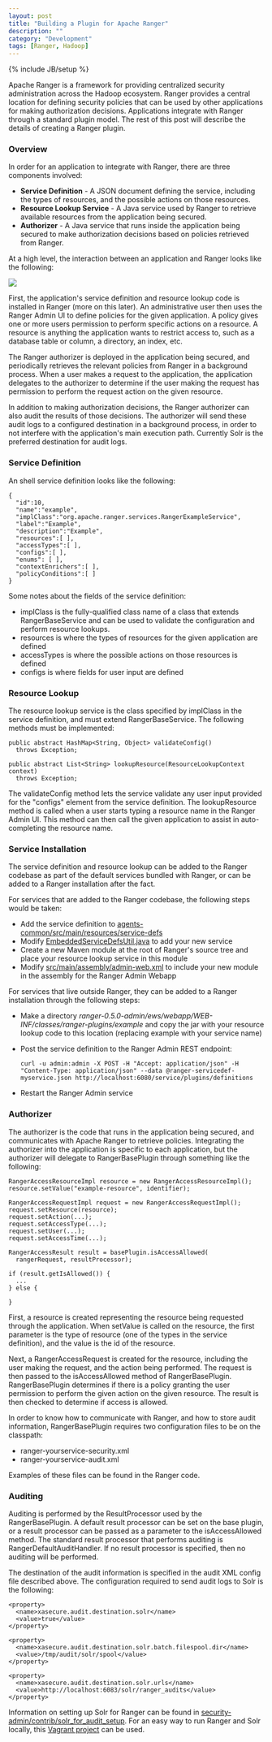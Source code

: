 ```yaml
---
layout: post
title: "Building a Plugin for Apache Ranger"
description: ""
category: "Development"
tags: [Ranger, Hadoop]
---
```

{% include JB/setup %}

Apache Ranger is a framework for providing centralized security administration
across the Hadoop ecosystem. Ranger provides a central location for defining security
policies that can be used by other applications for making authorization decisions.
Applications integrate with Ranger through a standard plugin model. The rest of this
post will describe the details of creating a Ranger plugin.

### Overview

In order for an application to integrate with Ranger, there are three components involved:

 * **Service Definition** - A JSON document defining the service, including the types
 of resources, and the possible actions on those resources.
 * **Resource Lookup Service** - A Java service used by Ranger to retrieve available
 resources from the application being secured.
 * **Authorizer** - A Java service that runs inside the application being secured
 to make authorization decisions based on policies retrieved from Ranger.

At a high level, the interaction between an application and Ranger looks like the
following:

<img src="{{ BASE_PATH }}/assets/images/ranger-plugins/ranger-overview.png" class="img-responsive">

First, the application's service definition and resource lookup code is
installed in Ranger (more on this later). An administrative user then uses
the Ranger Admin UI to define policies for the given application. A policy gives
one or more users permission to perform specific actions on a resource. A resource
is anything the application wants to restrict access to, such as a database table
or column, a directory, an index, etc.

The Ranger authorizer is deployed in the application being secured, and periodically retrieves
the relevant policies from Ranger in a background process. When a user makes a request to the
application, the application delegates to the authorizer to determine if the user making the
request has permission to perform the request action on the given resource.

In addition to making authorization decisions, the Ranger authorizer can also audit
the results of those decisions. The authorizer will send these audit logs to a configured
destination in a background process, in order to not interfere with the application's main
execution path. Currently Solr is the preferred destination for audit logs.

### Service Definition

An shell service definition looks like the following:

    {
      "id":10,
      "name":"example",
      "implClass":"org.apache.ranger.services.RangerExampleService",
      "label":"Example",
      "description":"Example",
      "resources":[ ],
      "accessTypes":[ ],
      "configs":[ ],
      "enums": [ ],
      "contextEnrichers":[ ],
      "policyConditions":[ ]
    }

Some notes about the fields of the service definition:

* implClass is the fully-qualified class name of a class that extends RangerBaseService
and can be used to validate the configuration and perform resource lookups.
* resources is where the types of resources for the given application are defined
* accessTypes is where the possible actions on those resources is defined
* configs is where fields for user input are defined

### Resource Lookup

The resource lookup service is the class specified by implClass in the service definition, and
must extend RangerBaseService. The following methods must be implemented:

    public abstract HashMap<String, Object> validateConfig()
      throws Exception;

    public abstract List<String> lookupResource(ResourceLookupContext context)
      throws Exception;

The validateConfig method lets the service validate any user input provided for the "configs" element
from the service definition. The lookupResource method is called when a user starts typing a resource
name in the Ranger Admin UI. This method can then call the given application to assist in
auto-completing the resource name.

### Service Installation

The service definition and resource lookup can be added to the Ranger codebase as part of the
default services bundled with Ranger, or can be added to a Ranger installation after the fact.

For services that are added to the Ranger codebase, the following steps would be taken:

* Add the service definition to [agents-common/src/main/resources/service-defs](https://github.com/apache/incubator-ranger/tree/master/agents-common/src/main/resources/service-defs)
* Modify [EmbeddedServiceDefsUtil.java](https://github.com/apache/incubator-ranger/blob/master/agents-common/src/main/java/org/apache/ranger/plugin/store/EmbeddedServiceDefsUtil.java)
to add your new service
* Create a new Maven module at the root of Ranger's source tree and place your resource lookup service
in this module
* Modify [src/main/assembly/admin-web.xml](https://github.com/apache/incubator-ranger/blob/master/src/main/assembly/admin-web.xml) to include your new module in the assembly for the Ranger Admin Webapp

For services that live outside Ranger, they can be added to a Ranger installation through the following steps:

* Make a directory *ranger-0.5.0-admin/ews/webapp/WEB-INF/classes/ranger-plugins/example* and copy the
jar with your resource lookup code to this location (replacing example with your service name)

* Post the service definition to the Ranger Admin REST endpoint:

      curl -u admin:admin -X POST -H "Accept: application/json" -H "Content-Type: application/json" --data @ranger-servicedef-myservice.json http://localhost:6080/service/plugins/definitions

* Restart the Ranger Admin service

### Authorizer

The authorizer is the code that runs in the application being secured, and communicates with
Apache Ranger to retrieve policies. Integrating the authorizer into the application is specific to each
application, but the authorizer will delegate to RangerBasePlugin through something like the
following:

    RangerAccessResourceImpl resource = new RangerAccessResourceImpl();
    resource.setValue("example-resource", identifier);

    RangerAccessRequestImpl request = new RangerAccessRequestImpl();
    request.setResource(resource);
    request.setAction(...);
    request.setAccessType(...);
    request.setUser(...);
    request.setAccessTime(...);

    RangerAccessResult result = basePlugin.isAccessAllowed(
      rangerRequest, resultProcessor);

    if (result.getIsAllowed()) {
      ...
    } else {

    }

First, a resource is created representing the resource being requested through the application. When
setValue is called on the resource, the first parameter is the type of resource (one of the types in the
service definition), and the value is the id of the resource.

Next, a RangerAccessRequest is created for the resource, including the user making the request, and the action
being performed. The request is then passed to the isAccessAllowed method of RangerBasePlugin. RangerBasePlugin
determines if there is a policy granting the user permission to perform the given action on the given
resource. The result is then checked to determine if access is allowed.

In order to know how to communicate with Ranger, and how to store audit information, RangerBasePlugin requires
two configuration files to be on the classpath:

* ranger-yourservice-security.xml
* ranger-yourservice-audit.xml

Examples of these files can be found in the Ranger code.

### Auditing

Auditing is performed by the ResultProcessor used by the RangerBasePlugin. A default result processor can
be set on the base plugin, or a result processor can be passed as a parameter to the isAccessAllowed method.
The standard result processor that performs auditing is RangerDefaultAuditHandler. If no result processor is
specified, then no auditing will be performed.

The destination of the audit information is specified in the audit XML config file described above. The configuration
required to send audit logs to Solr is the following:

    <property>
      <name>xasecure.audit.destination.solr</name>
      <value>true</value>
    </property>

    <property>
      <name>xasecure.audit.destination.solr.batch.filespool.dir</name>
      <value>/tmp/audit/solr/spool</value>
    </property>

    <property>
      <name>xasecure.audit.destination.solr.urls</name>
      <value>http://localhost:6083/solr/ranger_audits</value>
    </property>

Information on setting up Solr for Ranger can be found in [security-admin/contrib/solr_for_audit_setup](https://github.com/apache/incubator-ranger/tree/master/security-admin/contrib/solr_for_audit_setup). For an easy way to run Ranger and Solr locally, this [Vagrant project](https://github.com/bbende/apache-ranger-vagrant) can be
used.
